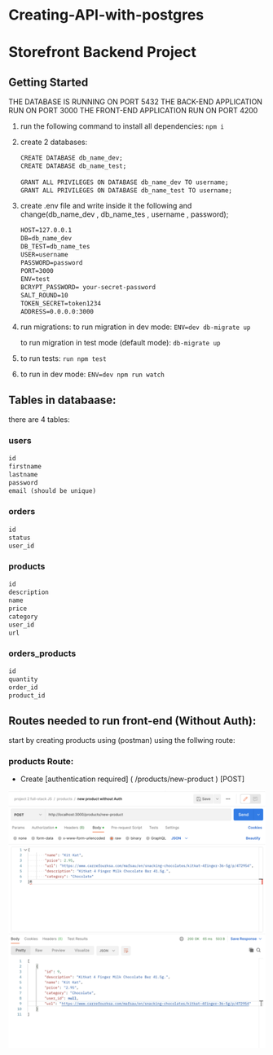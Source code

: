 # Creating-API-with-postgres

# Storefront Backend Project

## Getting Started
THE DATABASE IS RUNNING ON PORT 5432
THE BACK-END APPLICATION RUN ON PORT 3000
THE FRONT-END APPLICATION RUN ON PORT 4200

1. run the following command to install all dependencies:
    ```npm i```

2. create 2 databases:
    ```
    CREATE DATABASE db_name_dev;
    CREATE DATABASE db_name_test;

    GRANT ALL PRIVILEGES ON DATABASE db_name_dev TO username;
    GRANT ALL PRIVILEGES ON DATABASE db_name_test TO username;
    ```

3. create .env file and write inside it the following and change(db_name_dev , db_name_tes , username , password);

    ```
    HOST=127.0.0.1
    DB=db_name_dev
    DB_TEST=db_name_tes
    USER=username
    PASSWORD=password
    PORT=3000
    ENV=test
    BCRYPT_PASSWORD= your-secret-password 
    SALT_ROUND=10
    TOKEN_SECRET=token1234
    ADDRESS=0.0.0.0:3000
    ```

3. run migrations:
    to run migration in dev mode:
    ```ENV=dev db-migrate up```

    to run migration in test mode (default mode):
    ```db-migrate up```

4. to run tests:
    ```run npm test```

5. to run in dev mode:
    ```ENV=dev npm run watch```

## Tables in databaase:
there are 4 tables:

### users
    id
    firstname
    lastname
    password
    email (should be unique)

### orders
    id
    status
    user_id

### products
    id
    description
    name
    price
    category
    user_id
    url

### orders_products
    id
    quantity
    order_id
    product_id

## Routes needed to run front-end (Without Auth):

start by creating products using (postman) using the follwing route:

### products Route:

- Create [authentication required] 
    ( /products/new-product ) [POST]

![Alt text](assets/creating-product.png "how to add new product..")